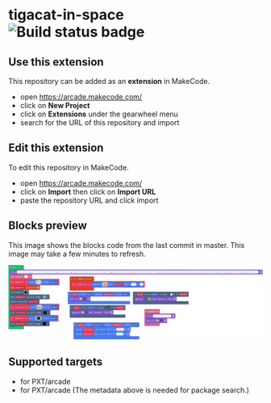 # tigacat-in-space ![Build status badge](https://github.com/t1gacat/tigacat-in-space/workflows/MakeCode/badge.svg)



## Use this extension

This repository can be added as an **extension** in MakeCode.

* open https://arcade.makecode.com/
* click on **New Project**
* click on **Extensions** under the gearwheel menu
* search for the URL of this repository and import

## Edit this extension

To edit this repository in MakeCode.

* open https://arcade.makecode.com/
* click on **Import** then click on **Import URL**
* paste the repository URL and click import

## Blocks preview

This image shows the blocks code from the last commit in master.
This image may take a few minutes to refresh.

![A rendered view of the blocks](https://github.com/t1gacat/tigacat-in-space/raw/master/.makecode/blocks.png)

## Supported targets

* for PXT/arcade
* for PXT/arcade
(The metadata above is needed for package search.)

